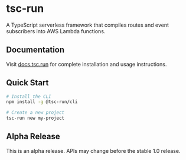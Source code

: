 # tsc-run

A TypeScript serverless framework that compiles routes and event subscribers into AWS Lambda functions.

## Documentation

Visit [docs.tsc.run](https://docs.tsc.run) for complete installation and usage instructions.

## Quick Start

```bash
# Install the CLI
npm install -g @tsc-run/cli

# Create a new project
tsc-run new my-project
```

## Alpha Release

This is an alpha release. APIs may change before the stable 1.0 release.